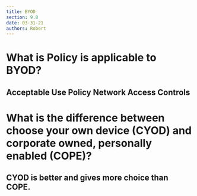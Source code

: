 ```yaml
---
title: BYOD
section: 9.8
date: 03-31-21
authors: Robert
---
```


# What is Policy is applicable to BYOD?

Acceptable Use Policy
Network Access Controls
---
# What is the difference between choose your own device (CYOD) and corporate owned, personally enabled (COPE)?

CYOD is better and gives more choice than COPE.
---
